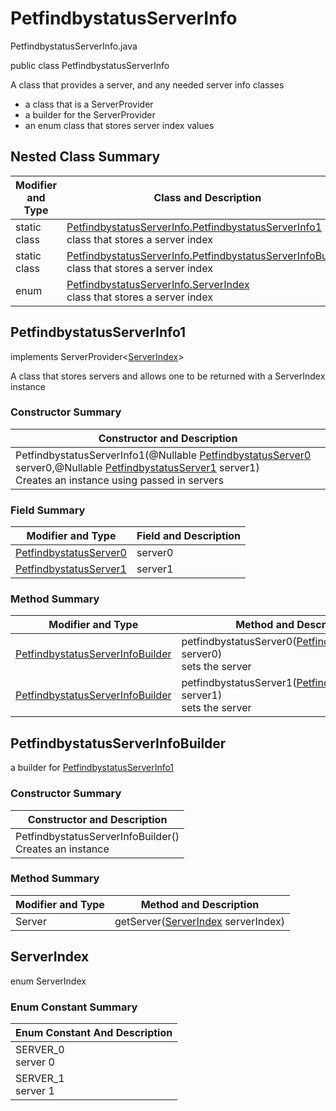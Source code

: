 # PetfindbystatusServerInfo
PetfindbystatusServerInfo.java

public class PetfindbystatusServerInfo

A class that provides a server, and any needed server info classes
- a class that is a ServerProvider
- a builder for the ServerProvider
- an enum class that stores server index values

## Nested Class Summary
| Modifier and Type | Class and Description |
| ----------------- | --------------------- |
| static class | [PetfindbystatusServerInfo.PetfindbystatusServerInfo1](#petfindbystatusserverinfo1)<br>class that stores a server index |
| static class | [PetfindbystatusServerInfo.PetfindbystatusServerInfoBuilder](#petfindbystatusserverinfobuilder)<br>class that stores a server index |
| enum | [PetfindbystatusServerInfo.ServerIndex](#serverindex)<br>class that stores a server index |

## PetfindbystatusServerInfo1
implements ServerProvider<[ServerIndex](#serverindex)><br>

A class that stores servers and allows one to be returned with a ServerIndex instance

### Constructor Summary
| Constructor and Description |
| --------------------------- |
| PetfindbystatusServerInfo1(@Nullable [PetfindbystatusServer0](../../paths/petfindbystatus/servers/PetfindbystatusServer0.md) server0,@Nullable [PetfindbystatusServer1](../../paths/petfindbystatus/servers/PetfindbystatusServer1.md) server1)<br>Creates an instance using passed in servers |

### Field Summary
| Modifier and Type | Field and Description |
| ----------------- | --------------------- |
| [PetfindbystatusServer0](../../paths/petfindbystatus/servers/PetfindbystatusServer0.md) | server0 |
| [PetfindbystatusServer1](../../paths/petfindbystatus/servers/PetfindbystatusServer1.md) | server1 |

### Method Summary
| Modifier and Type | Method and Description |
| ----------------- | ---------------------- |
| [PetfindbystatusServerInfoBuilder](#petfindbystatusserverinfobuilder) | petfindbystatusServer0([PetfindbystatusServer0](../../paths/petfindbystatus/servers/PetfindbystatusServer0.md) server0)<br>sets the server |
| [PetfindbystatusServerInfoBuilder](#petfindbystatusserverinfobuilder) | petfindbystatusServer1([PetfindbystatusServer1](../../paths/petfindbystatus/servers/PetfindbystatusServer1.md) server1)<br>sets the server |

## PetfindbystatusServerInfoBuilder

a builder for [PetfindbystatusServerInfo1](#petfindbystatusserverinfo1)

### Constructor Summary
| Constructor and Description |
| --------------------------- |
| PetfindbystatusServerInfoBuilder()<br>Creates an instance |

### Method Summary
| Modifier and Type | Method and Description |
| ----------------- | ---------------------- |
| Server | getServer([ServerIndex](#serverindex) serverIndex) |


## ServerIndex
enum ServerIndex<br>

### Enum Constant Summary
| Enum Constant And Description |
| ----------------------------- |
| SERVER_0<br>server 0 |
| SERVER_1<br>server 1 |
